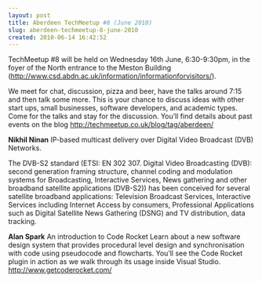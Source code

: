 ```yaml
---
layout: post
title: Aberdeen TechMeetup #8 (June 2010)
slug: aberdeen-techmeetup-8-june-2010
created: 2010-06-14 16:42:52
---
```


TechMeetup #8 will be held on Wednesday 16th June, 6:30-9:30pm, in the foyer of the North entrance to the Meston Building (<a href="http://www.csd.abdn.ac.uk/information/informationforvisitors/">http://www.csd.abdn.ac.uk/information/informationforvisitors/</a>).

We meet for chat, discussion, pizza and beer, have the talks around 7:15 and then talk some more. This is your chance to discuss ideas with other start ups, small businesses, software developers, and academic types. Come for the talks and stay for the discussion. You’ll find details about past events on the blog
<a href="http://techmeetup.co.uk/blog/tag/aberdeen/"> http://techmeetup.co.uk/blog/tag/aberdeen/</a>

<strong>Nikhil Ninan</strong>
IP-based multicast delivery over Digital Video Broadcast (DVB) Networks.

The DVB-S2 standard (ETSI: EN 302 307. Digital Video Broadcasting (DVB): second generation framing structure, channel coding and modulation systems for Broadcasting, Interactive Services, News gathering and other broadband satellite applications (DVB-S2)) has been conceived for several  satellite broadband applications: Television Broadcast Services, Interactive Services including Internet Access by consumers, Professional Applications such as Digital Satellite News Gathering (DSNG) and TV distribution, data tracking.

<strong>Alan Spark</strong>
An introduction to Code Rocket
Learn about a new software design system that provides procedural level design and synchronisation with code using pseudocode and flowcharts. You’ll see the Code Rocket plugin in action as we walk through its usage inside Visual Studio.
<a href="http://www.getcoderocket.com/"> http://www.getcoderocket.com/ </a>